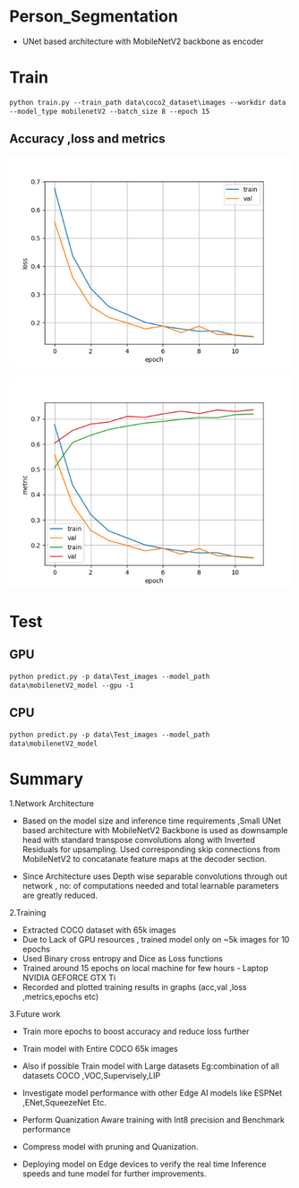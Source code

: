 # Person_Segmentation
* UNet based architecture with MobileNetV2 backbone as encoder
# Train
```
python train.py --train_path data\coco2_dataset\images --workdir data --model_type mobilenetV2 --batch_size 8 --epoch 15

```
##  Accuracy ,loss and metrics 
![alt text](https://github.com/gkiri/Person_Segmentation/blob/main/data/mobilenetV2_model/loss_history.png)

![alt text](https://github.com/gkiri/Person_Segmentation/blob/main/data/mobilenetV2_model/metric_history.png)

# Test
## GPU
```
python predict.py -p data\Test_images --model_path data\mobilenetV2_model --gpu -1

```

## CPU
```
python predict.py -p data\Test_images --model_path data\mobilenetV2_model

```


# Summary
1.Network Architecture
* Based on the model size and inference time requirements ,Small UNet based
  architecture with MobileNetV2 Backbone is used as downsample head with
  standard transpose convolutions  along with Inverted Residuals for upsampling. 
  Used corresponding skip connections from MobileNetV2 to concatanate feature maps
  at the decoder section.

* Since Architecture uses Depth wise separable convolutions through out network ,
  no: of computations needed and total learnable parameters are greatly reduced.
  

2.Training 
* Extracted COCO dataset with 65k images
* Due to Lack of GPU resources , trained model only on ~5k images for 10 epochs
* Used Binary cross entropy and Dice as Loss functions
* Trained around 15 epochs on local machine for few hours - Laptop NVIDIA GEFORCE GTX Ti
* Recorded and plotted training results in graphs (acc,val ,loss ,metrics,epochs etc)

3.Future work
* Train more epochs to boost accuracy and reduce loss further
* Train model with Entire COCO 65k images
* Also if possible Train model with Large datasets 
   Eg:combination of all datasets COCO ,VOC,Supervisely,LIP

* Investigate model performance with other Edge AI models like ESPNet ,ENet,SqueezeNet Etc.
* Perform Quanization Aware training with Int8 precision and Benchmark performance
* Compress model with pruning and Quanization.
* Deploying model on Edge devices to verify the real time Inference speeds and tune model for further improvements.
